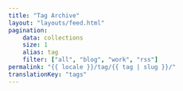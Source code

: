 ```yaml
---
title: "Tag Archive"
layout: "layouts/feed.html"
pagination:
    data: collections
    size: 1
    alias: tag
    filter: ["all", "blog", "work", "rss"]
permalink: "{{ locale }}/tag/{{ tag | slug }}/"
translationKey: "tags"
---
```

